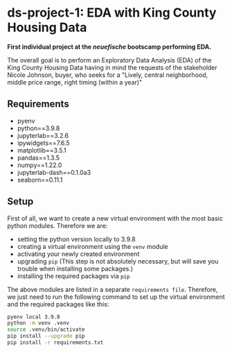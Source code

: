 # ds-project-1: EDA with King County Housing Data

**First individual project at the _neuefische_ bootscamp performing EDA.**

The overall goal is to perform an Exploratory Data Analysis (EDA) of the King County Housing Data having in mind the requests of the stakeholder Nicole Johnson, buyer, who seeks for a "Lively, central neighborhood, middle price range, right timing (within a year)"

## Requirements

- pyenv
- python==3.9.8
- jupyterlab==3.2.6
- ipywidgets==7.6.5
- matplotlib==3.5.1
- pandas==1.3.5
- numpy==1.22.0
- jupyterlab-dash==0.1.0a3
- seaborn==0.11.1

## Setup

First of all, we want to create a new virtual environment with the most basic python modules. Therefore we are:

* setting the python version locally to 3.9.8
* creating a virtual environment using the `venv` module
* activating your newly created environment 
* upgrading `pip` (This step is not absolutely necessary, but will save you trouble when installing some packages.)
* installing the required packages via `pip`

The above modules are listed in a separate `requirements file`. Therefore, we just need to run the following command to set up the virtual environment and the required packages like this:

```sh
pyenv local 3.9.8
python -m venv .venv
source .venv/bin/activate
pip install --upgrade pip  
pip install -r requirements.txt
```